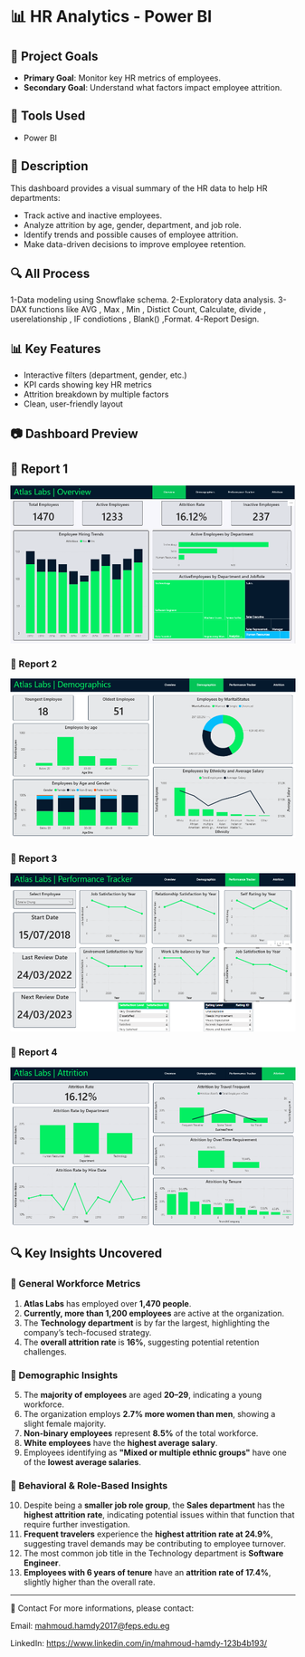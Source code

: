 # 📊 HR Analytics - Power BI

## 🎯 Project Goals
- **Primary Goal**: Monitor key HR metrics of employees.
- **Secondary Goal**: Understand what factors impact employee attrition.

## 🧰 Tools Used
- Power BI

## 📌 Description
This dashboard provides a visual summary of the HR data to help HR departments:
- Track active and inactive employees.
- Analyze attrition by age, gender, department, and job role.
- Identify trends and possible causes of employee attrition.
- Make data-driven decisions to improve employee retention.

## 🔍 All Process
1-Data modeling using Snowflake schema.
2-Exploratory data analysis.
3-DAX functions like AVG , Max , Min , Distict Count, Calculate, divide , userelationship , IF condiotions , Blank() ,Format.
4-Report Design.

## 📊 Key Features
- Interactive filters (department, gender, etc.)
- KPI cards showing key HR metrics
- Attrition breakdown by multiple factors
- Clean, user-friendly layout

## 📷 Dashboard Preview
## 📌 Report 1
![Report 1](https://raw.githubusercontent.com/Mahmoud-Hamdy99/HR-Analytics-PowerBI/refs/heads/main/page%201.png)

### 📌 Report 2
![Report 2](https://raw.githubusercontent.com/Mahmoud-Hamdy99/HR-Analytics-PowerBI/refs/heads/main/Page%202.png)

### 📌 Report 3
![Report 3](https://raw.githubusercontent.com/Mahmoud-Hamdy99/HR-Analytics-PowerBI/refs/heads/main/page%203.png)

### 📌 Report 4
![Report 4](https://raw.githubusercontent.com/Mahmoud-Hamdy99/HR-Analytics-PowerBI/main/page%204.png)

## 🔍 Key Insights Uncovered

### 📌 General Workforce Metrics
1. **Atlas Labs** has employed over **1,470 people**.
2. **Currently, more than 1,200 employees** are active at the organization.
3. The **Technology department** is by far the largest, highlighting the company’s tech-focused strategy.
4. The **overall attrition rate** is **16%**, suggesting potential retention challenges.

### 👥 Demographic Insights
5. The **majority of employees** are aged **20–29**, indicating a young workforce.
6. The organization employs **2.7% more women than men**, showing a slight female majority.
7. **Non-binary employees** represent **8.5%** of the total workforce.
8. **White employees** have the **highest average salary**.
9. Employees identifying as **"Mixed or multiple ethnic groups"** have one of the **lowest average salaries**.

### 🧠 Behavioral & Role-Based Insights
10. Despite being a **smaller job role group**, the **Sales department** has the **highest attrition rate**, indicating potential issues within that function that require further investigation.
11. **Frequent travelers** experience the **highest attrition rate at 24.9%**, suggesting travel demands may be contributing to employee turnover.
12. The most common job title in the Technology department is **Software Engineer**.
13. **Employees with 6 years of tenure** have an **attrition rate of 17.4%**, slightly higher than the overall rate.

----

📧 Contact
For more informations, please contact:

Email: mahmoud.hamdy2017@feps.edu.eg

LinkedIn: https://www.linkedin.com/in/mahmoud-hamdy-123b4b193/
